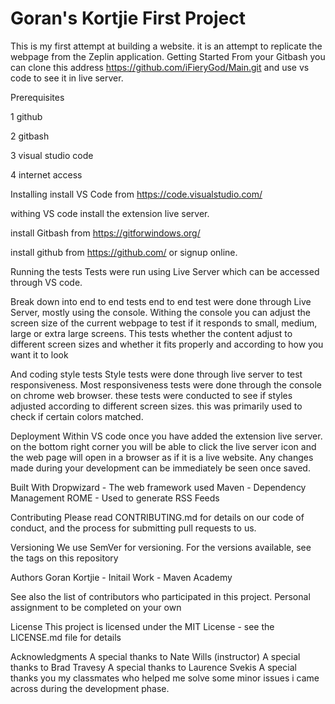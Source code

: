 # Goran's Kortjie First Project
This is my first attempt at building a website. it is an attempt to replicate the webpage from the Zeplin application.
Getting Started
From your Gitbash you can clone this address https://github.com/iFieryGod/Main.git
and use vs code to see it in live server.

<p>Prerequisites</p>
1 github

2 gitbash

3 visual studio code

4 internet access

Installing
install VS Code from https://code.visualstudio.com/

withing VS code install the extension live server.

install Gitbash from https://gitforwindows.org/

install github from https://github.com/ or signup online.

Running the tests
Tests were run using Live Server which can be accessed through VS code.

Break down into end to end tests
end to end test were done through Live Server, mostly using the console. Withing the console you can adjust the screen size of the current webpage to test if it responds to small, medium, large or extra large screens. This tests whether the content adjust to different screen sizes and whether it fits properly and according to how you want it to look

And coding style tests
Style tests were done through live server to test responsiveness. Most responsiveness tests were done through the console on chrome web browser. these tests were conducted to see if styles adjusted according to different screen sizes. this was primarily used to check if certain colors matched.

Deployment
Within VS code once you have added the extension live server. on the bottom right corner you will be able to click the live server icon and the web page will open in a browser as if it is a live website. Any changes made during your development can be immediately be seen once saved.

Built With
Dropwizard - The web framework used
Maven - Dependency Management
ROME - Used to generate RSS Feeds

Contributing
Please read CONTRIBUTING.md for details on our code of conduct, and the process for submitting pull requests to us.

Versioning
We use SemVer for versioning. For the versions available, see the tags on this repository

Authors
Goran Kortjie - Initail Work - Maven Academy

See also the list of contributors who participated in this project.
Personal assignment to be completed on your own

License
This project is licensed under the MIT License - see the LICENSE.md file for details

Acknowledgments
A special thanks to Nate Wills (instructor)
A special thanks to Brad Travesy
A special thanks to Laurence Svekis
A special thanks you my classmates who helped me solve some minor issues i came across during the development phase.
